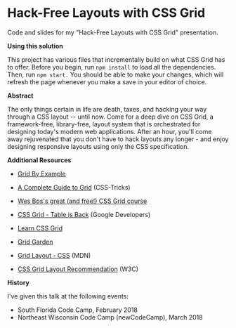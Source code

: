 # Hack-Free Layouts with CSS Grid
Code and slides for my "Hack-Free Layouts with CSS Grid" presentation.

**Using this solution**

This project has various files that incrementally build on what CSS Grid has to offer. Before you begin, run `npm install` to load all the dependencies. Then, run `npm start.` You should be able to make your changes, which will refresh the page whenever you make a save in your editor of choice.

**Abstract**

The only things certain in life are death, taxes, and hacking your way through a CSS layout -- until now. Come for a deep dive on CSS Grid, a framework-free, library-free, layout system that is orchestrated for designing today's modern web applications. After an hour, you'll come away rejuvenated that you don't have to hack layouts any longer - and enjoy designing responsive layouts using only the CSS specification.

**Additional Resources**
* [Grid By Example](https://gridbyexample.com/examples/)

* [A Complete Guide to Grid](https://css-tricks.com/snippets/css/complete-guide-grid/) (CSS-Tricks)
* [Wes Bos's great (and free!) CSS Grid course](https://cssgrid.io/)

* [CSS Grid - Table is Back](https://developers.google.com/web/updates/2017/01/css-grid) (Google Developers)
* [Learn CSS Grid](http://learncssgrid.com/)
* [Grid Garden](http://cssgridgarden.com/)

* [Grid Layout - CSS](https://developer.mozilla.org/en-US/docs/Web/CSS/CSS_Grid_Layout) (MDN)
* [CSS Grid Layout Recommendation](https://www.w3.org/TR/css-grid-1/) (W3C)

**History**

I've given this talk at the following events:
* South Florida Code Camp, February 2018
* Northeast Wisconsin Code Camp (newCodeCamp), March 2018

